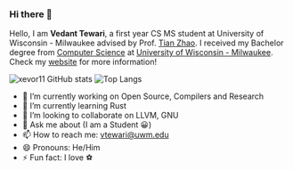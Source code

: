 ### Hi there 👋

<!-- ⚠️ My personal website is currently not available! -->

Hello, I am **Vedant Tewari**, a first year CS MS student at University of Wisconsin - Milwaukee advised by Prof. [Tian Zhao](https://uwm.edu/engineering/people/zhao-tian/). I received my Bachelor degree from [Computer Science](https://uwm.edu/engineering/departments/computer-science/) at [University of Wisconsin - Milwaukee](https://uwm.edu/). Check my [website](https://vtewari2311.github.io/vedanttewari23-github.io/) for more information!
<!-- Earlier, I just finished my one-term visit at the [University of Wisconsin - Madison](https://www.ox.ac.uk/). -->


![xevor11 GitHub stats](https://github-readme-stats.vercel.app/api?username=xevor11&show_icons=true&layout=compact&hide_border=true&count_private=true) ![Top Langs](https://github-readme-stats.vercel.app/api/top-langs/?username=xevor11&layout=compact&hide_border=true&count_private=true&langs_count=8&hide=jupyter%20notebook,rust,c++,c,typescript,java,makefile)

- 🔭 I’m currently working on Open Source, Compilers and Research 
- 🌱 I’m currently learning Rust
- 👯 I’m looking to collaborate on LLVM, GNU
- 💬 Ask me about (I am a Student 😀)
- 📫 How to reach me: vtewari@uwm.edu 
- 😄 Pronouns: He/Him
- ⚡ Fun fact: I love ⚽️ 
